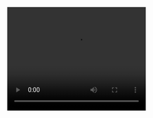 <video width="320" height="240" controls>
  <source src="https://raw.githubusercontent.com/0xjeji/2025-01-19 14-39-03.mp4" type="video/mp4">
  Your browser does not support the video tag.
</video>

